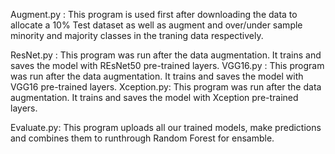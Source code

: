Augment.py : This program is used first after downloading the data to allocate a 10% Test dataset 
             as well as augment and over/under sample minority and majority 
             classes in the traning data respectively.

ResNet.py  : This program was run after the data augmentation. It trains and saves the model with 
             REsNet50 pre-trained layers.
VGG16.py   : This program was run after the data augmentation. It trains and saves the model with 
             VGG16 pre-trained layers.
Xception.py: This program was run after the data augmentation. It trains and saves the model with 
             Xception pre-trained layers.

Evaluate.py: This program uploads all our trained models, make predictions and combines them 
             to runthrough Random Forest for ensamble. 

